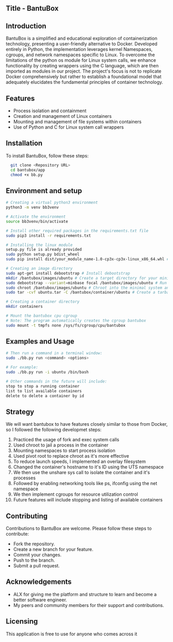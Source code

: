 
## Title - BantuBox

## Introduction
BantuBox is a simplified and educational exploration of containerization technology, presenting a user-friendly alternative to Docker. Developed entirely in Python, the implementation leverages kernel Namespaces, cgroups, and network namespaces specific to Linux. To overcome the limitations of the python os module for Linux system calls, we enhance functionality by creating wrappers using the C language, which are then imported as modules in our project. The project's focus is not to replicate Docker comprehensively but rather to establish a foundational model that adequately elucidates the fundamental principles of container technology.


## Features

- Process isolation and containment
- Creation and management of Linux containers
- Mounting and management of file systems within containers
- Use of Python and C for Linux system call wrappers



## Installation

To install BantuBox, follow these steps:

```bash
  git clone <Repository URL>
  cd bantubox/app
  chmod +x bb.py
```


## Environment and setup

```bash
# Creating a virtual python3 environment
python3 -m venv bb3venv

# Activate the environment
source bb3venv/bin/activate

# Install other required packages in the requirements.txt file
sudo pip3 install -r requirements.txt

# Installing the linux module
setup.py file is already provided
sudo python setup.py bdist_wheel
sudo pip install dist/your_module_name-1.0-cp3x-cp3x-linux_x86_64.whl # replace the filename with the actual name of your wheel file

# Creating an image directory
sudo apt-get install debootstrap # Install debootstrap
mkdir /bantubox/images/ubuntu # Create a target directory for your minimal Ubuntu installation
sudo debootstrap --variant=minbase focal /bantubox/images/ubuntu # Run debootstrap to install the base system, replace focal with any ubuntu image you want
sudo chroot /bantubox/images/ubuntu # Chroot into the minimal system and add additional packages you want then exit
sudo tar -cvf ubuntu.tar -C /bantubox/container/ubuntu # Create a tarball

# Creating a container directory
mkdir containers

# Mount the bantubox cpu cgroup
# Note: The program automatically creates the cgroup bantubox
sudo mount -t tmpfs none /sys/fs/cgroup/cpu/bantubox

```

## Examples and Usage

```bash
# Then run a command in a terminal window:
sudo ./bb.py run <command> <options>

# For example:
sudo ./bb.py run -i ubuntu /bin/bash

# Other commands in the future will include:
stop to stop a running container
list to list available containers
delete to delete a container by id
```


## Strategy

We will want bantubox to have features closely similar to those from Docker, so I followed the following developmet steps:

1. Practiced the usage of fork and exec system calls
2. Used chroot to jail a process in the container
3. Mounting namespaces to start process isolation
4. Used pivot root to replace chroot as it's more effective
5. To reduce launch speeds, I implemented an overlay filesystem
6. Changed the container's hostname to it's ID using the UTS namespace
7. We then use the unshare sys call to isolate the container and it's processes
8. Followed by enabling networking tools like ps, ifconfig using the net namespace
9. We then implement cgroups for resource utilization control
10. Future features will include stopping and listing of available containers


## Contributing

Contributions to BantuBox are welcome. Please follow these steps to contribute:
- Fork the repository.
- Create a new branch for your feature.
- Commit your changes.
- Push to the branch.
- Submit a pull request.

## Acknowledgements

- ALX for giving me the platform and structure to learn and become a better software engineer.
- My peers and community members for their support and contributions.


## Licensing
This application is free to use for anyone who comes across it
